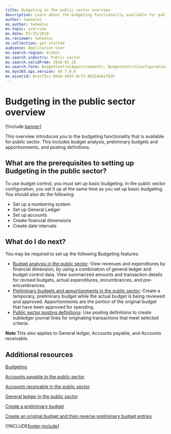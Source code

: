 ```yaml
---
title: Budgeting in the public sector overview
description: Learn about the budgeting functionality available for public sector, including budget analysis, preliminary budgets and apportionments, and posting definitions.
author: twheeloc
ms.author: twheeloc
ms.topic: overview
ms.date: 07/25/2019
ms.reviewer: twheeloc
ms.collection: get-started
audience: Application User
ms.search.region: Global
ms.search.industry: Public sector
ms.search.validFrom: 2016-02-28
ms.search.form: BudgetControlApportionments, BudgetControlConfiguration, BudgetControlStatistics, BudgetParameters
ms.dyn365.ops.version: AX 7.0.0
ms.assetid: 8cecf3cc-8916-44d7-8c73-d6254a61f62b
---
```


# Budgeting in the public sector overview

[!include [banner](../includes/banner.md)]

This overview introduces you to the budgeting functionality that is available for public sector. This includes budget analysis, preliminary budgets and apportionments, and posting definitions.

## What are the prerequisites to setting up Budgeting in the public sector?

To use budget control, you must set up basic budgeting. In the public sector configuration, you set it up at the same time as you set up basic budgeting. You should also do the following:

-   Set up a numbering system
-   Set up General Ledger
-   Set up accounts
-   Create financial dimensions
-   Create date intervals

## What do I do next?
You may be required to set up the following Budgeting features:

-   [Budget analysis in the public sector](budget-analysis-public-sector.md): View revenues and expenditures by financial dimension, by using a combination of general ledger and budget control data. View summarized amounts and transaction details for revised budgets, actual expenditures, encumbrances, and pre-encumbrances.
-   [Preliminary budgets and apportionments in the public sector](preliminary-budgets-apportionments-public-sector.md): Create a temporary, preliminary budget while the actual budget is being reviewed and approved. Apportionments are the portion of the original budget that have been approved for spending.
-   [Public sector posting definitions](posting-definitions-public-sector.md): Use posting definitions to create subledger journal lines for originating transactions that meet selected criteria.

**Note** This also applies to General ledger, Accounts payable, and Accounts receivable.

## Additional resources

[Budgeting](../budgeting/budgeting-overview.md)

[Accounts payable in the public sector](accounts-payable-public-sector.md)

[Accounts receivable in the public sector](accounts-receivable-public-sector.md)

[General ledger in the public sector](general-ledger-public-sector.md)

[Create a preliminary budget](tasks/create-preliminary-budget-public-sector.md)

[Create an original budget and then reverse preliminary budget entries](tasks/create-original-budget.md)





[!INCLUDE[footer-include](../../includes/footer-banner.md)]
